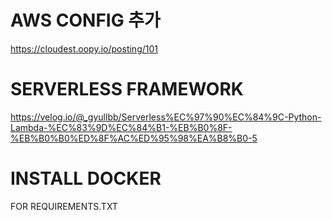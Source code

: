 # AWS CONFIG 추가 

https://cloudest.oopy.io/posting/101


# SERVERLESS FRAMEWORK

https://velog.io/@_gyullbb/Serverless%EC%97%90%EC%84%9C-Python-Lambda-%EC%83%9D%EC%84%B1-%EB%B0%8F-%EB%B0%B0%ED%8F%AC%ED%95%98%EA%B8%B0-5

# INSTALL DOCKER
FOR REQUIREMENTS.TXT


